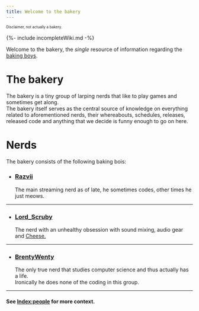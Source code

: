 ```yaml
---
title: Welcome to the bakery
---
```


<sup><sub>Disclaimer, not actually a bakery.</sub></sup><br>

{%- include incompleteWiki.md -%}  

Welcome to the bakery, the *single* resource of information regarding the [baking boys](#nerds).

# The bakery
The bakery is a tiny group of larping nerds that like to play games and sometimes get along.  
The bakery itself serves as the central source of knowledge on everything related to aforementioned nerds, their whereabouts, schedules, releases, released code and anything that we decide is funny enough to go on here.


# Nerds

The bakery consists of the following baking bois:

- ### [Razvii](/wiki/people/razvii.md)
  The main streaming nerd as of late, he sometimes codes, other times he just meows.

---

- ### [Lord_Scruby](/wiki/people/jeremy.md)
  The nerd with an unhealthy obsession with sound mixing, audio gear and [Cheese.](/wiki/people/jeremy.md#Cheese)

---

- ### [BrentyWenty](/wiki/people/brent.md)
  The only true nerd that studies computer science and thus actually has a life.  
  Ironically he does none of the coding in this group.

---
#### See [Index:people](wiki/people/) for more context.